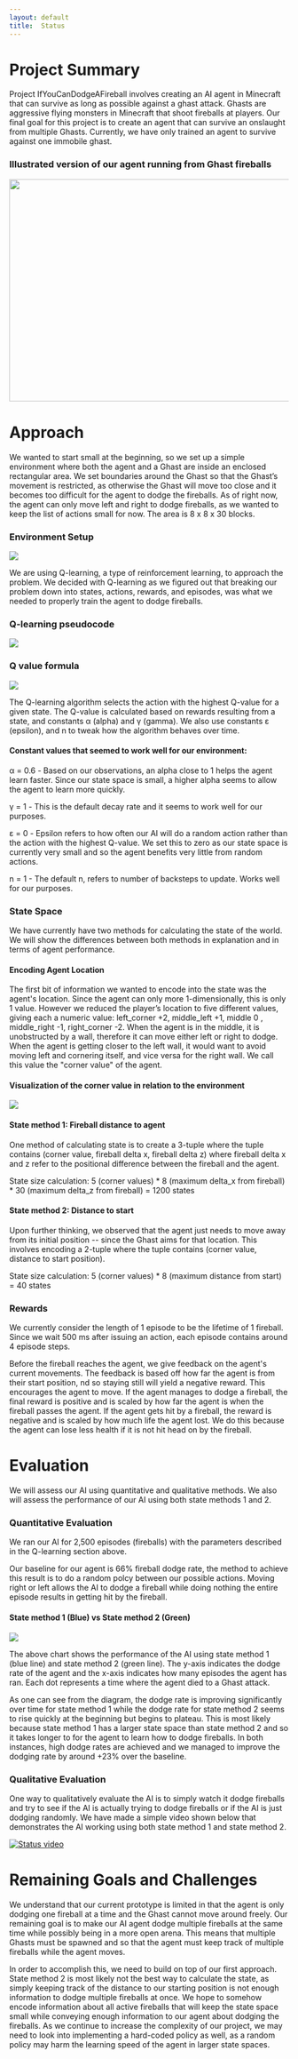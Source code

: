 ```yaml
---
layout: default
title:  Status
---
```


# Project Summary
Project IfYouCanDodgeAFireball involves creating an AI agent in Minecraft that can survive as long as possible against a ghast attack. Ghasts are aggressive flying monsters in Minecraft that shoot fireballs at players. Our final goal for this project is to create an agent that can survive an onslaught from multiple Ghasts. Currently, we have only trained an agent to survive against one immobile ghast.
 
### Illustrated version of our agent running from Ghast fireballs
<img src="http://i.imgur.com/Mt1oxS9.jpg" width="600" height="400"/>
 
# Approach
We wanted to start small at the beginning, so we set up a simple environment where both the agent and a Ghast are inside an enclosed rectangular area. We set boundaries around the Ghast so that the Ghast’s movement is restricted, as otherwise the Ghast will move too close and it becomes too difficult for the agent to dodge the fireballs. As of right now, the agent can only move left and right to dodge fireballs, as we wanted to keep the list of actions small for now. The area is 8 x 8 x 30 blocks.

### Environment Setup
<img src="http://i.imgur.com/7fP5THM.png"/>

We are using Q-learning, a type of reinforcement learning, to approach the problem. We decided with Q-learning as we figured out that breaking our problem down into states, actions, rewards, and episodes, was what we needed to properly train the agent to dodge fireballs.
 
### Q-learning pseudocode
<img src="http://i.imgur.com/oi6jv72.png"/>
 
### Q value formula
<img src="http://i.imgur.com/eAyNfY1.png"/>
 
The Q-learning algorithm selects the action with the highest Q-value for a given state. The Q-value is calculated based on rewards resulting from a state, and constants α (alpha) and γ (gamma). We also use constants ε (epsilon), and n to tweak how the algorithm behaves over time.

#### Constant values that seemed to work well for our environment:
α = 0.6 - Based on our observations, an alpha close to 1 helps the agent learn faster. Since our state space is small, a higher alpha seems to allow the agent to learn more quickly.

γ = 1 - This is the default decay rate and it seems to work well for our purposes.

ε = 0 - Epsilon refers to how often our AI will do a random action rather than the action with the highest Q-value. We set this to zero as our state space is currently very small and so the agent benefits very little from random actions.

n = 1 - The default n, refers to number of backsteps to update. Works well for our purposes.

### State Space
We have currently have two methods for calculating the state of the world. We will show the differences between both methods in explanation and in terms of agent performance.

#### Encoding Agent Location
The first bit of information we wanted to encode into the state was the agent's location. Since the agent can only more 1-dimensionally, this is only 1 value. However we reduced the player’s location to five different values, giving each a numeric value: left_corner +2, middle_left +1, middle 0 , middle_right -1, right_corner -2.  When the agent is in the middle, it is unobstructed by a wall, therefore it can move either left or right to dodge.  When the agent is getting closer to the left wall, it would want to avoid moving left and cornering itself, and vice versa for the right wall. We call this value the "corner value" of the agent.

#### Visualization of the corner value in relation to the environment
<img src="http://i.imgur.com/KrCKk89.png"/>

#### State method 1: Fireball distance to agent
One method of calculating state is to create a 3-tuple where the tuple contains (corner value, fireball delta x, fireball delta z) where fireball delta x and z refer to the positional difference between the fireball and the agent.

State size calculation: 5 (corner values) * 8 (maximum delta_x from fireball) * 30 (maximum delta_z from fireball) = 1200 states

#### State method 2: Distance to start
Upon further thinking, we observed that the agent just needs to move away from its initial position -- since the Ghast aims for that location. This involves encoding a 2-tuple where the tuple contains (corner value, distance to start position).

State size calculation: 5 (corner values) * 8 (maximum distance from start) = 40 states

### Rewards
We currently consider the length of 1 episode to be the lifetime of 1 fireball. Since we wait 500 ms after issuing an action, each episode contains around 4 episode steps.

Before the fireball reaches the agent, we give feedback on the agent's current movements. The feedback is based off how far the agent is from their start position, nd so staying still will yield a negative reward. This encourages the agent to move. If the agent manages to dodge a fireball, the final reward is positive and is scaled by how far the agent is when the fireball passes the agent. If the agent gets hit by a fireball, the reward is negative and is scaled by how much life the agent lost. We do this because the agent can lose less health if it is not hit head on by the fireball.

# Evaluation
We will assess our AI using quantitative and qualitative methods. We also will assess the performance of our AI using both state methods 1 and 2.

### Quantitative Evaluation
We ran our AI for 2,500 episodes (fireballs) with the parameters described in the Q-learning section above.

Our baseline for our agent is 66% fireball dodge rate, the method to achieve this result is to do a random polcy between our possible actions. Moving right or left allows the AI to dodge a fireball while doing nothing the entire episode results in getting hit by the fireball.

#### State method 1 (Blue) vs State method 2 (Green)
<img src="http://i.imgur.com/enS7NEp.png"/>

The above chart shows the performance of the AI using state method 1 (blue line) and state method 2 (green line). The y-axis indicates the dodge rate of the agent and the x-axis indicates how many episodes the agent has ran. Each dot represents a time where the agent died to a Ghast attack.

As one can see from the diagram, the dodge rate is improving significantly over time for state method 1 while the dodge rate for state method 2 seems to rise quickly at the beginning but begins to plateau. This is most likely because state method 1 has a larger state space than state method 2 and so it takes longer to for the agent to learn how to dodge fireballs. In both instances, high dodge rates are achieved and we managed to improve the dodging rate by around +23% over the baseline.

### Qualitative Evaluation
One way to qualitatively evaluate the AI is to simply watch it dodge fireballs and try to see if the AI is actually trying to dodge fireballs or if the AI is just dodging randomly. We have made a simple video shown below that demonstrates the AI working using both state method 1 and state method 2.

[![Status video](http://img.youtube.com/vi/APLYlLdmxYg/0.jpg)](https://www.youtube.com/watch?v=APLYlLdmxYg "Project IfYouCanDodgeAFireball - Status Video")

# Remaining Goals and Challenges
We understand that our current prototype is limited in that the agent is only dodging one fireball at a time and the Ghast cannot move around freely. Our remaining goal is to make our AI agent dodge multiple fireballs at the same time while possibly being in a more open arena. This means that multiple Ghasts must be spawned and so that the agent must keep track of multiple fireballs while the agent moves.

In order to accomplish this, we need to build on top of our first approach. State method 2 is most likely not the best way to calculate the state, as simply keeping track of the distance to our starting position is not enough information to dodge multiple fireballs at once. We hope to somehow encode information about all active fireballs that will keep the state space small while conveying enough information to our agent about dodging the fireballs. As we continue to increase the complexity of our project, we may need to look into implementing a hard-coded policy as well, as a random policy may harm the learning speed of the agent in larger state spaces.